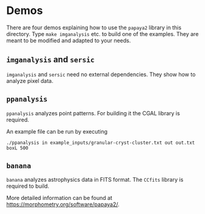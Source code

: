 # Demos

There are four demos explaining how to use the `papaya2` library in this directory.
Type `make imganalysis` etc. to build one of the examples.
They are meant to be modified and adapted to your needs.


## `imganalysis` and `sersic`

`imganalysis` and `sersic` need no external dependencies. They show how to analyze pixel data.


## `ppanalysis`

`ppanalysis` analyzes point patterns.  For building it the CGAL library is required.

An example file can be run by executing

    ./ppanalysis in example_inputs/granular-cryst-cluster.txt out out.txt boxL 500    



## `banana`

`banana` analyzes astrophysics data in FITS format.  The `CCfits` library is required to build.

More detailed information can be found at <https://morphometry.org/software/papaya2/>.
